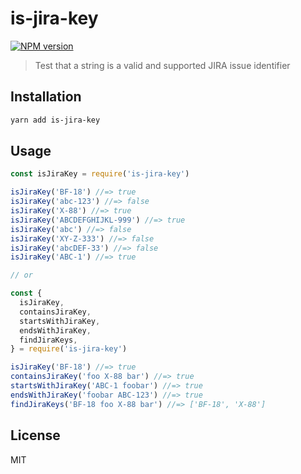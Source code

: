 # is-jira-key

[![NPM version][npm-image]][npm-url]

> Test that a string is a valid and supported JIRA issue identifier

## Installation

```sh
yarn add is-jira-key
```

## Usage

```js
const isJiraKey = require('is-jira-key')

isJiraKey('BF-18') //=> true
isJiraKey('abc-123') //=> false
isJiraKey('X-88') //=> true
isJiraKey('ABCDEFGHIJKL-999') //=> true
isJiraKey('abc') //=> false
isJiraKey('XY-Z-333') //=> false
isJiraKey('abcDEF-33') //=> false
isJiraKey('ABC-1') //=> true

// or

const {
  isJiraKey,
  containsJiraKey,
  startsWithJiraKey,
  endsWithJiraKey,
  findJiraKeys,
} = require('is-jira-key')

isJiraKey('BF-18') //=> true
containsJiraKey('foo X-88 bar') //=> true
startsWithJiraKey('ABC-1 foobar') //=> true
endsWithJiraKey('foobar ABC-123') //=> true
findJiraKeys('BF-18 foo X-88 bar') //=> ['BF-18', 'X-88']
```

## License

MIT

[npm-image]: https://img.shields.io/npm/v/is-jira-key.svg?style=flat
[npm-url]: https://npmjs.org/package/is-jira-key
